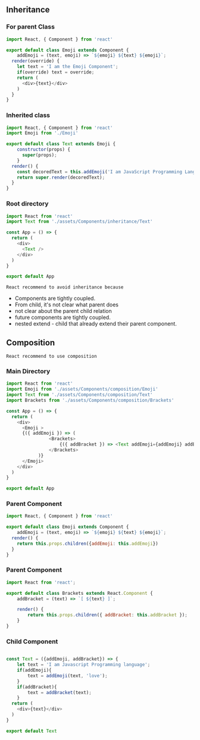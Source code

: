 ## Inheritance
### For parent Class 
```Javascript
import React, { Component } from 'react'

export default class Emoji extends Component {
    addEmoji = (text, emoji) => `${emoji} ${text} ${emoji}`;
  render(override) {
    let text = 'I am the Emoji Component';
    if(override) text = override;
    return (
      <div>{text}</div>
    )
  }
}
```
### Inherited class
```javascript
import React, { Component } from 'react'
import Emoji from './Emoji'

export default class Text extends Emoji {
    constructor(props) {
      super(props);
    }
  render() {
    const decoredText = this.addEmoji('I am JavaScript Programming Language', 'Love');
    return super.render(decoredText);
  }
}
```

### Root directory
```javascript
import React from 'react'
import Text from './assets/Components/inheritance/Text'

const App = () => {
  return (
    <div>
      <Text />
    </div>
  )
}

export default App
```

`React recommend to avoid inheritance because `
- Components are tightly coupled.   
- From child, it's not clear what parent does
- not clear about the parent child relation
- future components are tightly coupled.
- nested extend - child that already extend their parent component.

## Composition
`React recommend to use composition`

### Main Directory
```javascript
import React from 'react'
import Emoji from './assets/Components/composition/Emoji'
import Text from './assets/Components/composition/Text'
import Brackets from './assets/Components/composition/Brackets'

const App = () => {
  return (
    <div>
      <Emoji >
      {({ addEmoji }) => (
                <Brackets>
                    {({ addBracket }) => <Text addEmoji={addEmoji} addBracket={addBracket} />}
                </Brackets>
            )}
      </Emoji>
    </div>
  )
}

export default App
```

### Parent Component
```javascript
import React, { Component } from 'react'

export default class Emoji extends Component {
    addEmoji = (text, emoji) => `${emoji} ${text} ${emoji}`;
  render() {
    return this.props.children({addEmoji: this.addEmoji})
  }
}

```


### Parent Component
```javascript
import React from 'react';

export default class Brackets extends React.Component {
    addBracket = (text) => `[ ${text} ]`;

    render() {
        return this.props.children({ addBracket: this.addBracket });
    }
}

```
### Child Component
```javascript

const Text = ({addEmoji, addBracket}) => {
    let text = 'I am Javascript Programming language';
    if(addEmoji){
        text = addEmoji(text, 'love');
    }
    if(addBracket){
        text = addBracket(text);
    }
  return (
    <div>{text}</div>
  )
}

export default Text
```
